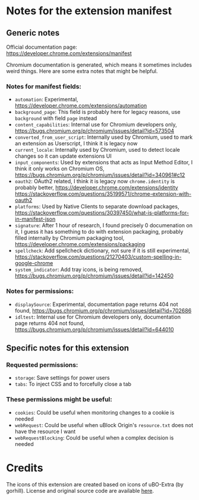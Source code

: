 # Notes for the extension manifest

## Generic notes

Official documentation page: https://developer.chrome.com/extensions/manifest

Chromium documentation is generated, which means it sometimes includes weird things. Here are some extra notes that might be helpful. 

### Notes for manifest fields:

* `automation`: Experimental, https://developer.chrome.com/extensions/automation
* `background_page`: This field is probably here for legacy reasons, use `background` with field `page` instead
* `content_capabilities`: Internal use for Chromium developers only, https://bugs.chromium.org/p/chromium/issues/detail?id=573504
* `converted_from_user_script`: Internally used by Chromium, used to mark an extension as Userscript, I think it is legacy now
* `current_locale`: Internally used by Chromium, used to detect locale changes so it can update extensions UI
* `input_components`: Used by extensions that acts as Input Method Editor, I think it only works on Chromium OS, 
 https://bugs.chromium.org/p/chromium/issues/detail?id=340961#c12
* `oauth2`: OAuth2 related, I think it is legacy now `chrome.identity` is probably better, https://developer.chrome.com/extensions/identity
 https://stackoverflow.com/questions/35199571/chrome-extension-with-oauth2
* `platforms`: Used by Native Clients to separate download packages, 
 https://stackoverflow.com/questions/30397450/what-is-platforms-for-in-manifest-json
* `signature`: After 1 hour of research, I found precisely 0 documenation on it, I guess it has something to do with extension packaging, 
 probably filled internally by Chromium packaging tool, https://developer.chrome.com/extensions/packaging
* `spellcheck`: Add spellcheck dictionary, not sure if it is still experimental, 
 https://stackoverflow.com/questions/21270403/custom-spelling-in-google-chrome
* `system_indicator`: Add tray icons, is being removed, https://bugs.chromium.org/p/chromium/issues/detail?id=142450

### Notes for permissions:

* `displaySource`: Experimental, documentation page returns 404 not found, https://bugs.chromium.org/p/chromium/issues/detail?id=702686
* `idltest`: Internal use for Chromium developers only, documentation page returns 404 not found, 
 https://bugs.chromium.org/p/chromium/issues/detail?id=644010

## Specific notes for this extension

### Requested permissions:

* `storage`: Save settings for power users
* `tabs`: To inject CSS and to forcefully close a tab

### These permissions might be useful:

* `cookies`: Could be useful when monitoring changes to a cookie is needed
* `webRequest`: Could be useful when uBlock Origin's `resource.txt` does not have the resource I want
* `webRequestBlocking`: Could be useful when a complex decision is needed

# Credits

The icons of this extension are created based on icons of uBO-Extra (by gorhill). License and original source code are available 
[here](https://github.com/gorhill/uBO-Extra). 
